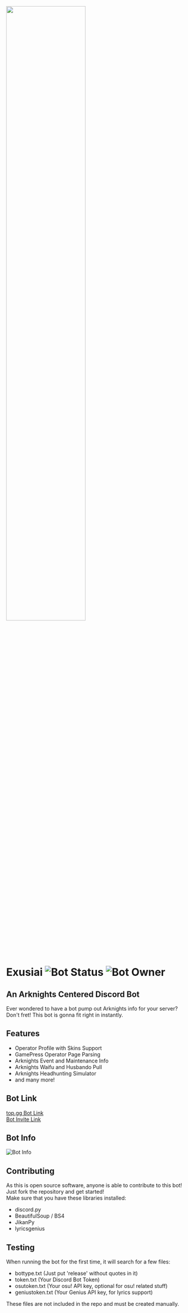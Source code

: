 <img src="https://img.ezz.moe/0721/17-37-55.png" width="65%" height="65%">  

# Exusiai ![Bot Status](https://top.gg/api/widget/status/721022151490011156.svg) ![Bot Owner](https://top.gg/api/widget/owner/721022151490011156.svg)
## An Arknights Centered Discord Bot  
Ever wondered to have a bot pump out Arknights info for your server?  
Don't fret! This bot is gonna fit right in instantly.

## Features
- Operator Profile with Skins Support
- GamePress Operator Page Parsing
- Arknights Event and Maintenance Info
- Arknights Waifu and Husbando Pull
- Arknights Headhunting Simulator
- and many more! 

## Bot Link
[top.gg Bot Link](https://top.gg/bot/721022151490011156)  
[Bot Invite Link](https://discord.com/api/oauth2/authorize?client_id=721022151490011156&permissions=8&scope=bot)

## Bot Info
![Bot Info](https://top.gg/api/widget/721022151490011156.svg)
  

## Contributing
As this is open source software, anyone is able to contribute to this bot!  
Just fork the repository and get started!  
Make sure that you have these libraries installed:
- discord.py
- BeautifulSoup / BS4
- JikanPy
- lyricsgenius

## Testing
When running the bot for the first time, it will search for a few files:
- bottype.txt (Just put 'release' without quotes in it)
- token.txt (Your Discord Bot Token)
- osutoken.txt (Your osu! API key, optional for osu! related stuff)
- geniustoken.txt (Your Genius API key, for lyrics support)  

These files are not included in the repo and must be created manually.
